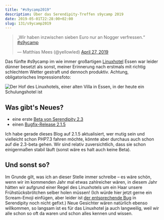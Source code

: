 ```yaml
---
title: "#s9ycamp2019"
description: Über das Serendipity-Treffen s9ycamp 2019
date: 2019-05-01T22:28:00+02:00
slug: 131/s9ycamp2019
---
```


<blockquote class="twitter-tweet"><p lang="de" dir="ltr">„Wir haben inzwischen sieben Euro nur an Nogger verfressen.“ <a href="https://twitter.com/hashtag/s9ycamp?src=hash&amp;ref_src=twsrc%5Etfw">#s9ycamp</a></p>&mdash; Matthias Mees (@yellowled) <a href="https://twitter.com/yellowled/status/1122247759292137474?ref_src=twsrc%5Etfw">April 27, 2019</a></blockquote> <script async src="https://platform.twitter.com/widgets.js" charset="utf-8"></script>

Das fünfte #s9ycamp im wie immer großartigen [Linuxhotel](https://www.linuxhotel.de/) Essen war leider dünner besetzt als sonst, meiner Erinnerung nach erstmals mit richtig schlechtem Wetter gestraft und dennoch produktiv. Achtung, obligatorisches Impressionsfoto:

![Der Hof des Linuxhotels, einer alten Villa in Essen, in der heute ein Schulungshotel ist](/uploads/artikel/s9ycamp-2019.jpg)

## Was gibt's Neues?

-   eine erste [Beta von Serendipity 2.3](https://blog.s9y.org/archives/281-Serendipity-2.3-beta1-released.html)
-   einen [Bugfix-Release 2.1.5](https://blog.s9y.org/archives/282-Serendipity-2.1.5-released.html)

Ich habe gerade dieses Blog auf 2.1.5 aktualisiert, wer mutig sein und vielleicht schon PHP7.3 fahren möchte, könnte aber durchaus auch schon auf die 2.3-beta gehen. Wir sind relativ zuversichtlich, dass sie schon einigermaßen stabil läuft (sonst wäre es halt auch keine Beta).

## Und sonst so?

Im Grunde gilt, was ich an dieser Stelle immer schreibe – es wäre schön, wenn wir im kommenden Jahr mal etwas zahlreicher wären, in diesem Jahr hätten wir aufgrund einer Regel des Linuxhotels um ein Haar unsere Frühstücksbrötchen selber holen müssen! (Ich würde hier jetzt gerne ein Scream-Emoji einfügen, aber leider ist [der entsprechende Bug](https://github.com/s9y/Serendipity/issues/394) in Serendipity noch nicht gefixt.) Neue Gesichter wären natürlich ebenso willkommen, so langsam ist es für das Linuxhotel ja auch langweilig, weil wir alle schon so oft da waren und schon alles kennen und wissen.
